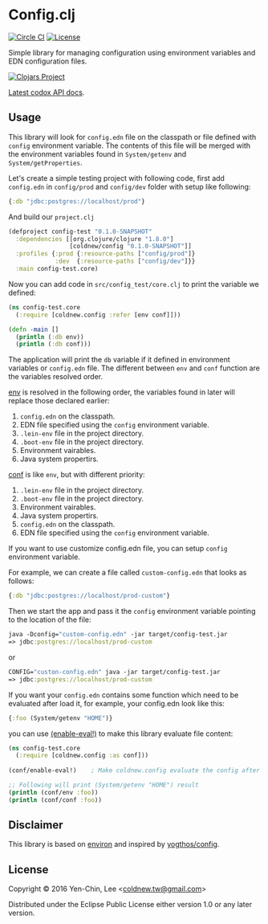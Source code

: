 # Config.clj
[![Circle CI](https://circleci.com/gh/coldnew/config.clj.svg?style=svg)](https://circleci.com/gh/coldnew/config.clj)
[![License](http://img.shields.io/badge/license-Eclipse-blue.svg?style=flat)](https://www.eclipse.org/legal/epl-v10.html)

Simple library for managing configuration using environment variables and EDN configuration files.

[![Clojars Project](http://clojars.org/coldnew/config/latest-version.svg)](http://clojars.org/coldnew/config)

[Latest codox API docs](https://coldnew.github.io/config.clj/).

## Usage

This library will look for `config.edn` file on the classpath or file defined with `config` environment variable. The contents of this file will be merged with the environment variables found in `System/getenv` and `System/getProperties`.

Let's create a simple testing project with following code, first add `config.edn` in `config/prod` and `config/dev` folder with setup like following:
```clojure
{:db "jdbc:postgres://localhost/prod"}
```
And build our `project.clj`
```clojure
(defproject config-test "0.1.0-SNAPSHOT"
  :dependencies [[org.clojure/clojure "1.8.0"]
                 [coldnew/config "0.1.0-SNAPSHOT"]]
  :profiles {:prod {:resource-paths ["config/prod"]}
             :dev  {:resource-paths ["config/dev"]}}
  :main config-test.core)
```
Now you can add code in `src/config_test/core.clj` to print the variable we defined:
```clojure
(ns config-test.core
  (:require [coldnew.config :refer [env conf]]))

(defn -main []
  (println (:db env))
  (println (:db conf)))
```

The application will print the `db` variable if it defined in environment variables or `config.edn` file. The different between `env` and `conf` function are the variables resolved order.

[env](https://coldnew.github.io/config.clj/coldnew.config.html#var-env) is resolved in the following order, the variables found in later will replace those declared earlier:

1. `config.edn` on the classpath.
2. EDN file specified using the `config` environment variable.
3. `.lein-env` file in the project directory.
4. `.boot-env` file in the project directory.
5. Environment vairables.
6. Java system propertirs.

[conf](https://coldnew.github.io/config.clj/coldnew.config.html#var-conf) is like `env`, but with different priority:

1. `.lein-env` file in the project directory.
2. `.boot-env` file in the project directory.
3. Environment vairables.
4. Java system propertirs.
5. `config.edn` on the classpath.
6. EDN file specified using the `config` environment variable.

If you want to use customize config.edn file, you can setup `config` environment variable.

For example, we can create a file called `custom-config.edn` that looks as follows:
```clojure
{:db "jdbc:postgres://localhost/prod-custom"}
```
Then we start the app and pass it the `config` environment variable pointing to the location of the file:
```clojure
java -Dconfig="custom-config.edn" -jar target/config-test.jar
=> jdbc:postgres://localhost/prod-custom
```
or
```clojure
CONFIG="custon-config.edn" java -jar target/config-test.jar
=> jdbc:postgres://localhost/prod-custom
```

If you want your `config.edn` contains some function which need to be evaluated after load it, for example, your config.edn look like this:
```clojure
{:foo (System/getenv "HOME")}
```
you can use [(enable-eval!)](https://coldnew.github.io/config.clj/coldnew.config.html#var-enable-eval.21) to make this library evaluate file content:
```clojure
(ns config-test.core
  (:require [coldnew.config :as conf]))
  
(conf/enable-eval!)    ; Make coldnew.config evaluate the config after load it

;; Following will print (System/getenv "HOME") result
(println (conf/env :foo))
(println (conf/conf :foo))
```

## Disclaimer

This library is based on [environ](https://github.com/weavejester/environ) and inspired by [yogthos/config](https://github.com/yogthos/config).

## License

Copyright © 2016 Yen-Chin, Lee <<coldnew.tw@gmail.com>>

Distributed under the Eclipse Public License either version 1.0 or any later version.
